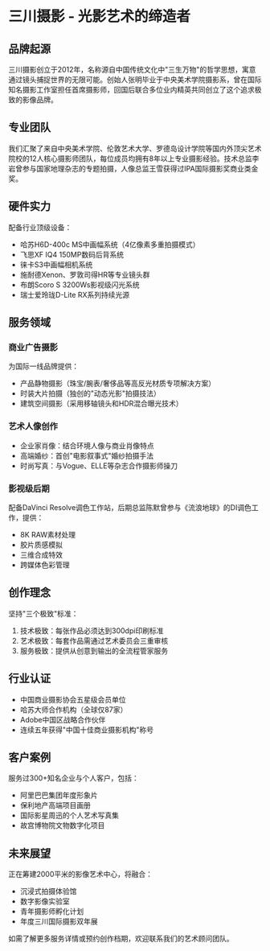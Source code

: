 # 三川摄影 - 光影艺术的缔造者

## 品牌起源
三川摄影创立于2012年，名称源自中国传统文化中"三生万物"的哲学思想，寓意通过镜头捕捉世界的无限可能。创始人张明毕业于中央美术学院摄影系，曾在国际知名摄影工作室担任首席摄影师，回国后联合多位业内精英共同创立了这个追求极致的影像品牌。

## 专业团队
我们汇聚了来自中央美术学院、伦敦艺术大学、罗德岛设计学院等国内外顶尖艺术院校的12人核心摄影师团队，每位成员均拥有8年以上专业摄影经验。技术总监李岩曾参与国家地理杂志的专题拍摄，人像总监王雪获得过IPA国际摄影奖商业类金奖。

## 硬件实力
配备行业顶级设备：
- 哈苏H6D-400c MS中画幅系统（4亿像素多重拍摄模式）
- 飞思XF IQ4 150MP数码后背系统
- 徕卡S3中画幅相机系统
- 施耐德Xenon、罗敦司得HR等专业镜头群
- 布朗Scoro S 3200Ws影视级闪光系统
- 瑞士爱玲珑D-Lite RX系列持续光源

## 服务领域
### 商业广告摄影
为国际一线品牌提供：
- 产品静物摄影（珠宝/腕表/奢侈品等高反光材质专项解决方案）
- 时装大片拍摄（独创的"动态光影"拍摄技法）
- 建筑空间摄影（采用移轴镜头和HDR混合曝光技术）

### 艺术人像创作
- 企业家肖像：结合环境人像与商业肖像特点
- 高端婚纱：首创"电影叙事式"婚纱拍摄手法
- 时尚写真：与Vogue、ELLE等杂志合作摄影师操刀

### 影视级后期
配备DaVinci Resolve调色工作站，后期总监陈默曾参与《流浪地球》的DI调色工作，提供：
- 8K RAW素材处理
- 胶片质感模拟
- 三维合成特效
- 跨媒体色彩管理

## 创作理念
坚持"三个极致"标准：
1. 技术极致：每张作品必须达到300dpi印刷标准
2. 艺术极致：每套作品需通过艺术委员会三重审核
3. 服务极致：提供从创意到输出的全流程管家服务

## 行业认证
- 中国商业摄影协会五星级会员单位
- 哈苏大师合作机构（全球仅87家）
- Adobe中国区战略合作伙伴
- 连续五年获得"中国十佳商业摄影机构"称号

## 客户案例
服务过300+知名企业与个人客户，包括：
- 阿里巴巴集团年度形象片
- 保利地产高端项目画册
- 国际影星周迅的个人艺术写真集
- 故宫博物院文物数字化项目

## 未来展望
正在筹建2000平米的影像艺术中心，将融合：
- 沉浸式拍摄体验馆
- 数字影像实验室
- 青年摄影师孵化计划
- 年度三川国际摄影双年展

如需了解更多服务详情或预约创作档期，欢迎联系我们的艺术顾问团队。